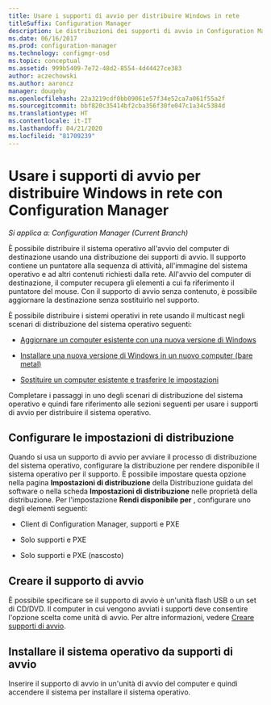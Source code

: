 ```yaml
---
title: Usare i supporti di avvio per distribuire Windows in rete
titleSuffix: Configuration Manager
description: Le distribuzioni dei supporti di avvio in Configuration Manager consentono di distribuire il sistema operativo all'avvio del computer di destinazione.
ms.date: 06/16/2017
ms.prod: configuration-manager
ms.technology: configmgr-osd
ms.topic: conceptual
ms.assetid: 999b5409-7e72-48d2-8554-4d44427ce383
author: aczechowski
ms.author: aaroncz
manager: dougeby
ms.openlocfilehash: 22a3219cdf0bb09061e57f34e52ca7a061f55a2f
ms.sourcegitcommit: bbf820c35414bf2cba356f30fe047c1a34c5384d
ms.translationtype: HT
ms.contentlocale: it-IT
ms.lasthandoff: 04/21/2020
ms.locfileid: "81709239"
---
```

# <a name="use-bootable-media-to-deploy-windows-over-the-network-with-configuration-manager"></a>Usare i supporti di avvio per distribuire Windows in rete con Configuration Manager

*Si applica a: Configuration Manager (Current Branch)*

È possibile distribuire il sistema operativo all'avvio del computer di destinazione usando una distribuzione dei supporti di avvio. Il supporto contiene un puntatore alla sequenza di attività, all'immagine del sistema operativo e ad altri contenuti richiesti dalla rete. All'avvio del computer di destinazione, il computer recupera gli elementi a cui fa riferimento il puntatore del mouse. Con il supporto di avvio senza contenuto, è possibile aggiornare la destinazione senza sostituirlo nel supporto.

È possibile distribuire i sistemi operativi in rete usando il multicast negli scenari di distribuzione del sistema operativo seguenti:

-   [Aggiornare un computer esistente con una nuova versione di Windows](refresh-an-existing-computer-with-a-new-version-of-windows.md)

-   [Installare una nuova versione di Windows in un nuovo computer (bare metal)](install-new-windows-version-new-computer-bare-metal.md)  

-   [Sostituire un computer esistente e trasferire le impostazioni](replace-an-existing-computer-and-transfer-settings.md)  

Completare i passaggi in uno degli scenari di distribuzione del sistema operativo e quindi fare riferimento alle sezioni seguenti per usare i supporti di avvio per distribuire il sistema operativo.  

## <a name="configure-deployment-settings"></a>Configurare le impostazioni di distribuzione  
Quando si usa un supporto di avvio per avviare il processo di distribuzione del sistema operativo, configurare la distribuzione per rendere disponibile il sistema operativo per il supporto. È possibile impostare questa opzione nella pagina **Impostazioni di distribuzione** della Distribuzione guidata del software o nella scheda **Impostazioni di distribuzione** nelle proprietà della distribuzione. Per l'impostazione **Rendi disponibile per** , configurare uno degli elementi seguenti:

-   Client di Configuration Manager, supporti e PXE

-   Solo supporti e PXE

-   Solo supporti e PXE (nascosto)

## <a name="create-the-bootable-media"></a>Creare il supporto di avvio
È possibile specificare se il supporto di avvio è un'unità flash USB o un set di CD/DVD. Il computer in cui vengono avviati i supporti deve consentire l'opzione scelta come unità di avvio. Per altre informazioni, vedere [Creare supporti di avvio](create-bootable-media.md).  

##  <a name="install-the-operating-system-from--bootable-media"></a><a name="BKMK_Deploy"></a> Installare il sistema operativo da supporti di avvio  
Inserire il supporto di avvio in un'unità di avvio del computer e quindi accendere il sistema per installare il sistema operativo.
